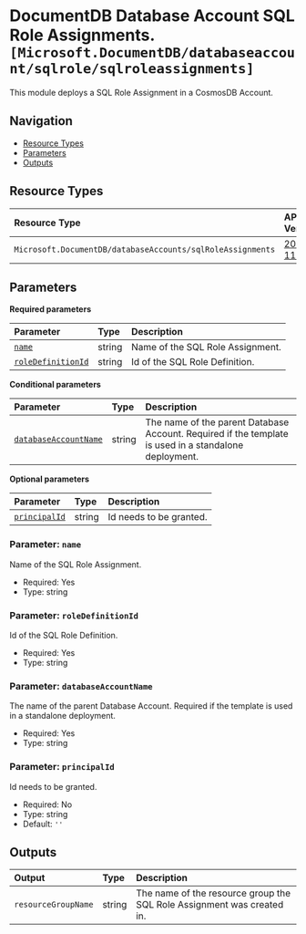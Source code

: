 # DocumentDB Database Account SQL Role Assignments. `[Microsoft.DocumentDB/databaseaccount/sqlrole/sqlroleassignments]`

This module deploys a SQL Role Assignment in a CosmosDB Account.

## Navigation

- [Resource Types](#Resource-Types)
- [Parameters](#Parameters)
- [Outputs](#Outputs)

## Resource Types

| Resource Type | API Version |
| :-- | :-- |
| `Microsoft.DocumentDB/databaseAccounts/sqlRoleAssignments` | [2024-11-15](https://learn.microsoft.com/en-us/azure/templates/Microsoft.DocumentDB/2024-11-15/databaseAccounts/sqlRoleAssignments) |

## Parameters

**Required parameters**

| Parameter | Type | Description |
| :-- | :-- | :-- |
| [`name`](#parameter-name) | string | Name of the SQL Role Assignment. |
| [`roleDefinitionId`](#parameter-roledefinitionid) | string | Id of the SQL Role Definition. |

**Conditional parameters**

| Parameter | Type | Description |
| :-- | :-- | :-- |
| [`databaseAccountName`](#parameter-databaseaccountname) | string | The name of the parent Database Account. Required if the template is used in a standalone deployment. |

**Optional parameters**

| Parameter | Type | Description |
| :-- | :-- | :-- |
| [`principalId`](#parameter-principalid) | string | Id needs to be granted. |

### Parameter: `name`

Name of the SQL Role Assignment.

- Required: Yes
- Type: string

### Parameter: `roleDefinitionId`

Id of the SQL Role Definition.

- Required: Yes
- Type: string

### Parameter: `databaseAccountName`

The name of the parent Database Account. Required if the template is used in a standalone deployment.

- Required: Yes
- Type: string

### Parameter: `principalId`

Id needs to be granted.

- Required: No
- Type: string
- Default: `''`

## Outputs

| Output | Type | Description |
| :-- | :-- | :-- |
| `resourceGroupName` | string | The name of the resource group the SQL Role Assignment was created in. |
